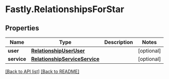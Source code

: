 # Fastly.RelationshipsForStar

## Properties

Name | Type | Description | Notes
------------ | ------------- | ------------- | -------------
**user** | [**RelationshipUserUser**](RelationshipUserUser.md) |  | [optional] 
**service** | [**RelationshipServiceService**](RelationshipServiceService.md) |  | [optional] 


[[Back to API list]](../../README.md#endpoints) [[Back to README]](../../README.md)

